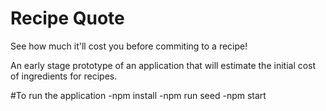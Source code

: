 # Recipe Quote

See how much it'll cost you before commiting to a recipe!

An early stage prototype of an application that will estimate the initial cost of ingredients for recipes.

#To run the application
-npm install
-npm run seed
-npm start
